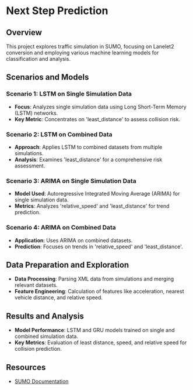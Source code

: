 # Next Step Prediction

## Overview
This project explores traffic simulation in SUMO, focusing on Lanelet2 conversion and employing various machine learning models for classification and analysis.

## Scenarios and Models

### Scenario 1: LSTM on Single Simulation Data
- **Focus**: Analyzes single simulation data using Long Short-Term Memory (LSTM) networks.
- **Key Metric**: Concentrates on 'least_distance' to assess collision risk.

### Scenario 2: LSTM on Combined Data
- **Approach**: Applies LSTM to combined datasets from multiple simulations.
- **Analysis**: Examines 'least_distance' for a comprehensive risk assessment.

### Scenario 3: ARIMA on Single Simulation Data
- **Model Used**: Autoregressive Integrated Moving Average (ARIMA) for single simulation data.
- **Metrics**: Analyzes 'relative_speed' and 'least_distance' for trend prediction.

### Scenario 4: ARIMA on Combined Data
- **Application**: Uses ARIMA on combined datasets.
- **Prediction**: Focuses on trends in 'relative_speed' and 'least_distance'.

## Data Preparation and Exploration
- **Data Processing**: Parsing XML data from simulations and merging relevant datasets.
- **Feature Engineering**: Calculation of features like acceleration, nearest vehicle distance, and relative speed.

## Results and Analysis
- **Model Performance**: LSTM and GRU models trained on single and combined simulation data.
- **Key Metrics**: Evaluation of least distance, speed, and relative speed for collision prediction.

## Resources
- [SUMO Documentation](https://sumo.dlr.de/docs/index.html)
